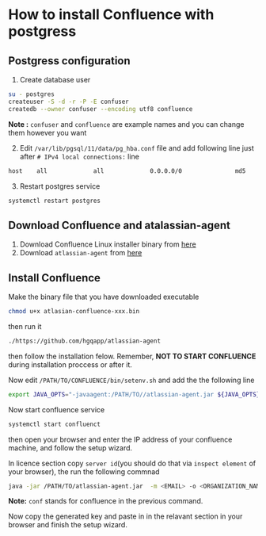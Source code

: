 # How to install Confluence with postgress

## Postgress configuration
1. Create database user
```bash
su - postgres
createuser -S -d -r -P -E confuser
createdb --owner confuser --encoding utf8 confluence
```
**Note :** ```confuser``` and ```confluence``` are example names and you can change them however you want

2. Edit ```/var/lib/pgsql/11/data/pg_hba.conf``` file and add following line just after ```# IPv4 local connections:``` line
```bash
host    all             all             0.0.0.0/0               md5
```
3. Restart postgres service
```bash
systemctl restart postgres
```
## Download Confluence and atalassian-agent
1. Download Confluence Linux installer binary from [here](https://www.atlassian.com/software/confluence/download-archives)
1. Download ```atlassian-agent``` from [here](https://github.com/hgqapp/atlassian-agent)

## Install Confluence
Make the binary file that you have downloaded executable
```bash
chmod u+x atlasian-confluence-xxx.bin
```
then run it
```bash
./https://github.com/hgqapp/atlassian-agent
```
then follow the installation felow. Remember, **NOT TO START CONFLUENCE** during installation proccess or after it.

Now edit ```/PATH/TO/CONFLUENCE/bin/setenv.sh``` and add the the following line
```bash
export JAVA_OPTS="-javaagent:/PATH/TO//atlassian-agent.jar ${JAVA_OPTS}"
```
Now start confluence service
```bash
systemctl start confluenct
```
then open your browser and enter the IP address of your confluence machine, and follow the setup wizard.

In licence section copy ```server id```(you should do that via ```inspect element``` of your browser), the run the following commnad
```bash
java -jar /PATH/TO/atlassian-agent.jar  -m <EMAIL> -o <ORGANIZATION_NAME> -p conf -s <SERVER_ID>
```
**Note:** ```conf``` stands for confluence in the previous command.

Now copy the generated key and paste in in the relavant section in your browser and finish the setup wizard.
